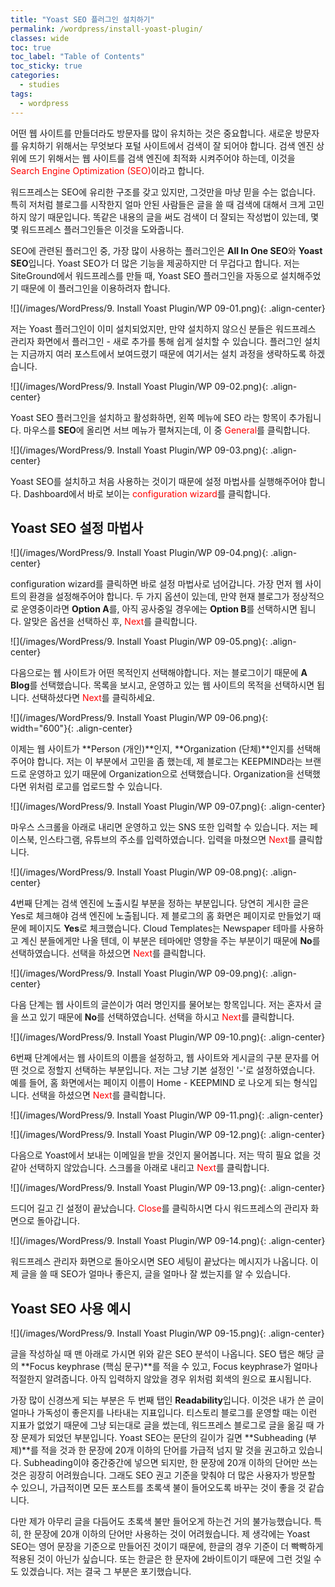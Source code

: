 ```yaml
---
title: "Yoast SEO 플러그인 설치하기"
permalink: /wordpress/install-yoast-plugin/
classes: wide
toc: true
toc_label: "Table of Contents"
toc_sticky: true
categories:
  - studies
tags:
  - wordpress
---
```


어떤 웹 사이트를 만들더라도 방문자를 많이 유치하는 것은 중요합니다. 새로운 방문자를 유치하기 위해서는 무엇보다 포털 사이트에서 검색이 잘 되어야 합니다. 검색 엔진 상위에 뜨기 위해서는 웹 사이트를 검색 엔진에 최적화 시켜주어야 하는데, 이것을 <span style="color:red">Search Engine Optimization (SEO)</span>이라고 합니다.

워드프레스는 SEO에 유리한 구조를 갖고 있지만, 그것만을 마냥 믿을 수는 없습니다. 특히 저처럼 블로그를 시작한지 얼마 안된 사람들은 글을 쓸 때 검색에 대해서 크게 고민하지 않기 때문입니다. 똑같은 내용의 글을 써도 검색이 더 잘되는 작성법이 있는데, 몇몇 워드프레스 플러그인들은 이것을 도와줍니다.

SEO에 관련된 플러그인 중, 가장 많이 사용하는 플러그인은 **All In One SEO**와 **Yoast SEO**입니다. Yoast SEO가 더 많은 기능을 제공하지만 더 무겁다고 합니다. 저는 SiteGround에서 워드프레스를 만들 때, Yoast SEO 플러그인을 자동으로 설치해주었기 때문에 이 플러그인을 이용하려자 합니다.

![](/images/WordPress/9. Install Yoast Plugin/WP 09-01.png){: .align-center}

저는 Yoast 플러그인이 이미 설치되었지만, 만약 설치하지 않으신 분들은 워드프레스 관리자 화면에서 플러그인 - 새로 추가를 통해 쉽게 설치할 수 있습니다. 플러그인 설치는 지금까지 여러 포스트에서 보여드렸기 때문에 여기서는 설치 과정을 생략하도록 하겠습니다.

![](/images/WordPress/9. Install Yoast Plugin/WP 09-02.png){: .align-center}

Yoast SEO 플러그인을 설치하고 활성화하면, 왼쪽 메뉴에 SEO 라는 항목이 추가됩니다. 마우스를 **SEO**에 올리면 서브 메뉴가 펼쳐지는데, 이 중 <span style="color:red">General</span>를 클릭합니다.

![](/images/WordPress/9. Install Yoast Plugin/WP 09-03.png){: .align-center}

Yoast SEO를 설치하고 처음 사용하는 것이기 때문에 설정 마법사를 실행해주어야 합니다. Dashboard에서 바로 보이는 <span style="color:red">configuration wizard</span>를 클릭합니다.

## Yoast SEO 설정 마법사

![](/images/WordPress/9. Install Yoast Plugin/WP 09-04.png){: .align-center}

configuration wizard를 클릭하면 바로 설정 마법사로 넘어갑니다. 가장 먼저 웹 사이트의 환경을 설정해주어야 합니다. 두 가지 옵션이 있는데, 만약 현재 블로그가 정상적으로 운영중이라면 **Option A**를, 아직 공사중일 경우에는 **Option B**를 선택하시면 됩니다. 알맞은 옵션을 선택하신 후, <span style="color:red">Next</span>를 클릭합니다.

![](/images/WordPress/9. Install Yoast Plugin/WP 09-05.png){: .align-center}

다음으로는 웹 사이트가 어떤 목적인지 선택해야합니다. 저는 블로그이기 때문에 **A Blog**를 선택했습니다. 목록을 보시고, 운영하고 있는 웹 사이트의 목적을 선택하시면 됩니다. 선택하셨다면 <span style="color:red">Next</span>를 클릭하세요.

![](/images/WordPress/9. Install Yoast Plugin/WP 09-06.png){: width="600"}{: .align-center}

이제는 웹 사이트가 **Person (개인)**인지, **Organization (단체)**인지를 선택해주어야 합니다. 저는 이 부분에서 고민을 좀 했는데, 제 블로그는 KEEPMIND라는 브랜드로 운영하고 있기 때문에 Organization으로 선택했습니다. Organization을 선택했다면 위처럼 로고를 업로드할 수 있습니다.

![](/images/WordPress/9. Install Yoast Plugin/WP 09-07.png){: .align-center}

마우스 스크롤을 아래로 내리면 운영하고 있는 SNS 또한 입력할 수 있습니다. 저는 페이스북, 인스타그램, 유튜브의 주소를 입력하였습니다. 입력을 마쳤으면 <span style="color:red">Next</span>를 클릭합니다.

![](/images/WordPress/9. Install Yoast Plugin/WP 09-08.png){: .align-center}

4번째 단계는 검색 엔진에 노출시킬 부분을 정하는 부분입니다. 당연히 게시한 글은 Yes로 체크해야 검색 엔진에 노출됩니다. 제 블로그의 홈 화면은 페이지로 만들었기 때문에 페이지도 **Yes**로 체크했습니다. Cloud Templates는 Newspaper 테마를 사용하고 계신 분들에게만 나올 텐데, 이 부분은 테마에만 영향을 주는 부분이기 때문에 **No**를 선택하였습니다. 선택을 하셨으면 <span style="color:red">Next</span>를 클릭합니다.

![](/images/WordPress/9. Install Yoast Plugin/WP 09-09.png){: .align-center}

다음 단계는 웹 사이트의 글쓴이가 여러 명인지를 물어보는 항목입니다. 저는 혼자서 글을 쓰고 있기 때문에 **No**를 선택하였습니다. 선택을 하시고 <span style="color:red">Next</span>를 클릭합니다.

![](/images/WordPress/9. Install Yoast Plugin/WP 09-10.png){: .align-center}

6번째 단계에서는 웹 사이트의 이름을 설정하고, 웹 사이트와 게시글의 구분 문자를 어떤 것으로 정할지 선택하는 부분입니다. 저는 그냥 기본 설정인 '-'로 설정하였습니다. 예를 들어, 홈 화면에서는 페이지 이름이 Home - KEEPMIND 로 나오게 되는 형식입니다. 선택을 하셨으면 <span style="color:red">Next</span>를 클릭합니다.

![](/images/WordPress/9. Install Yoast Plugin/WP 09-11.png){: .align-center}

![](/images/WordPress/9. Install Yoast Plugin/WP 09-12.png){: .align-center}

다음으로 Yoast에서 보내는 이메일을 받을 것인지 물어봅니다. 저는 딱히 필요 없을 것 같아 선택하지 않았습니다. 스크롤을 아래로 내리고 <span style="color:red">Next</span>를 클릭합니다.

![](/images/WordPress/9. Install Yoast Plugin/WP 09-13.png){: .align-center}

드디어 길고 긴 설정이 끝났습니다. <span style="color:red">Close</span>를 클릭하시면 다시 워드프레스의 관리자 화면으로 돌아갑니다.

![](/images/WordPress/9. Install Yoast Plugin/WP 09-14.png){: .align-center}

워드프레스 관리자 화면으로 돌아오시면 SEO 세팅이 끝났다는 메시지가 나옵니다. 이제 글을 쓸 때 SEO가 얼마나 좋은지, 글을 얼마나 잘 썼는지를 알 수 있습니다.

## Yoast SEO 사용 예시

![](/images/WordPress/9. Install Yoast Plugin/WP 09-15.png){: .align-center}

글을 작성하실 때 맨 아래로 가시면 위와 같은 SEO 분석이 나옵니다. SEO 탭은 해당 글의 **Focus keyphrase (핵심 문구)**를 적을 수 있고, Focus keyphrase가 얼마나 적절한지 알려줍니다. 아직 입력하지 않았을 경우 위처럼 회색의 원으로 표시됩니다.

가장 많이 신경쓰게 되는 부분은 두 번째 탭인 **Readability**입니다. 이것은 내가 쓴 글이 얼마나 가독성이 좋은지를 나타내는 지표입니다. 티스토리 블로그를 운영할 때는 이런 지표가 없었기 때문에 그냥 되는대로 글을 썼는데, 워드프레스 블로그로 글을 옮길 때 가장 문제가 되었던 부분입니다. Yoast SEO는 문단의 길이가 길면 **Subheading (부제)**를 적을 것과 한 문장에 20개 이하의 단어를 가급적 넘지 말 것을 권고하고 있습니다. Subheading이야 중간중간에 넣으면 되지만, 한 문장에 20개 이하의 단어만 쓰는 것은 굉장히 어려웠습니다. 그래도 SEO 권고 기준을 맞춰야 더 많은 사용자가 방문할 수 있으니, 가급적이면 모든 포스트를 초록색 불이 들어오도록 바꾸는 것이 좋을 것 같습니다.

다만 제가 아무리 글을 다듬어도 초록색 불만 들어오게 하는건 거의 불가능했습니다. 특히, 한 문장에 20개 이하의 단어만 사용하는 것이 어려웠습니다. 제 생각에는 Yoast SEO는 영어 문장을 기준으로 만들어진 것이기 때문에, 한글의 경우 기준이 더 빡빡하게 적용된 것이 아닌가 싶습니다. 또는 한글은 한 문자에 2바이트이기 때문에 그런 것일 수도 있겠습니다. 저는 결국 그 부분은 포기했습니다.